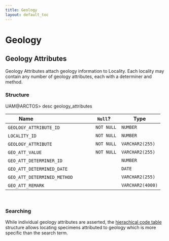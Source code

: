 ```yaml
---
title: Geology
layout: default_toc
---
```


# Geology

## Geology Attributes

Geology Attributes attach geology information to Locality. Each locality
may contain any number of geology attributes, each with a determiner and
method.

### Structure

UAM@ARCTOS&gt; desc geology_attributes

|Name                                  |`Null`?    |Type|
|--------------------------------------|-----------|----|
|`GEOLOGY_ATTRIBUTE_ID`                  |`NOT NULL`   |`NUMBER`|
|`LOCALITY_ID`                           |`NOT NULL`   |`NUMBER`|
|`GEOLOGY_ATTRIBUTE`                     |`NOT NULL`   |`VARCHAR2(255)`|
|`GEO_ATT_VALUE`                         |`NOT NULL`   |`VARCHAR2(255)`|
|`GEO_ATT_DETERMINER_ID`                 |           |`NUMBER`|
|`GEO_ATT_DETERMINED_DATE`               |           |`DATE`|
|`GEO_ATT_DETERMINED_METHOD`             |           |`VARCHAR2(255)`|
|`GEO_ATT_REMARK`                        |           |`VARCHAR2(4000)`|

 

### Searching

While individual geology attributes are asserted, the [hierachical code
table](http://arctos-test.tacc.utexas.edu/info/ctDocumentation.cfm?table=CTGEOLOGY_ATTRIBUTE)
structure allows locating specimens attributed to geology which is more
specific than the search term.
